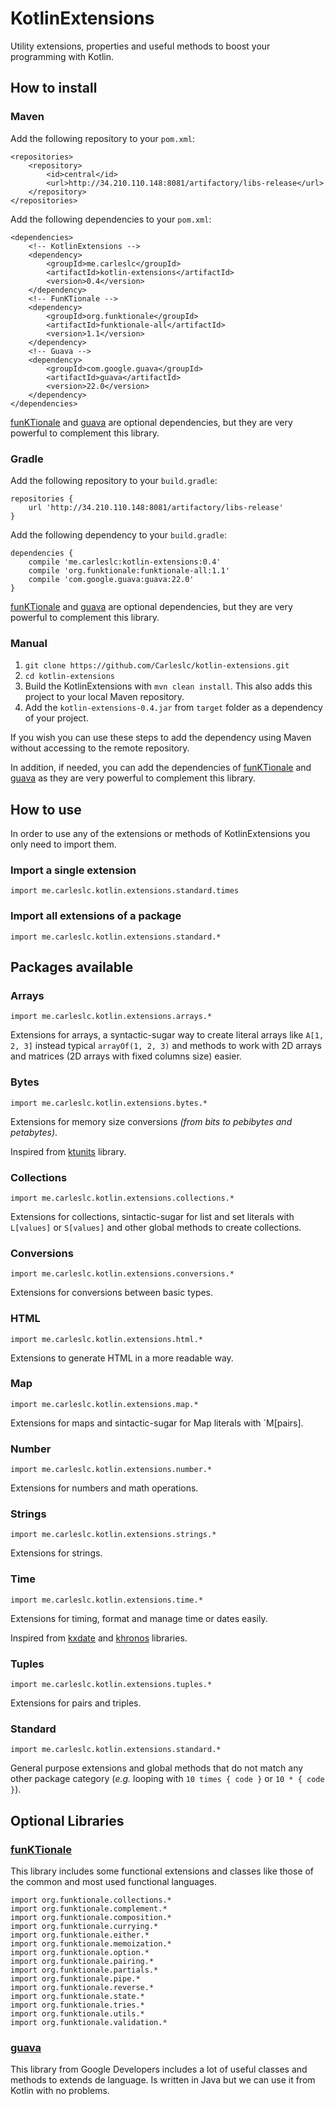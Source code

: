 # KotlinExtensions
Utility extensions, properties and useful methods to boost your programming with Kotlin.

## How to install

### Maven
Add the following repository to your `pom.xml`:
```
<repositories>
    <repository>
        <id>central</id>
        <url>http://34.210.110.148:8081/artifactory/libs-release</url>
    </repository>
</repositories>
```

Add the following dependencies to your `pom.xml`:
```
<dependencies>
    <!-- KotlinExtensions -->
    <dependency>
        <groupId>me.carleslc</groupId>
        <artifactId>kotlin-extensions</artifactId>
        <version>0.4</version>
    </dependency>
    <!-- FunKTionale -->
    <dependency>
        <groupId>org.funktionale</groupId>
        <artifactId>funktionale-all</artifactId>
        <version>1.1</version>
    </dependency>
    <!-- Guava -->
    <dependency>
        <groupId>com.google.guava</groupId>
        <artifactId>guava</artifactId>
        <version>22.0</version>
    </dependency>
</dependencies>
```

[funKTionale](https://github.com/MarioAriasC/funKTionale) and [guava](https://github.com/google/guava) are optional dependencies, but they are very powerful to complement this library.

### Gradle

Add the following repository to your `build.gradle`:

```
repositories {
    url 'http://34.210.110.148:8081/artifactory/libs-release'
}
```

Add the following dependency to your `build.gradle`:
```
dependencies {
    compile 'me.carleslc:kotlin-extensions:0.4'
    compile 'org.funktionale:funktionale-all:1.1'
    compile 'com.google.guava:guava:22.0'
}
```

[funKTionale](https://github.com/MarioAriasC/funKTionale) and [guava](https://github.com/google/guava) are optional dependencies, but they are very powerful to complement this library.

### Manual

1. `git clone https://github.com/Carleslc/kotlin-extensions.git`
2. `cd kotlin-extensions`
3. Build the KotlinExtensions with `mvn clean install`. This also adds this project to your local Maven repository.
4. Add the `kotlin-extensions-0.4.jar` from `target` folder as a dependency of your project.

If you wish you can use these steps to add the dependency using Maven without accessing to the remote repository.

In addition, if needed, you can add the dependencies of [funKTionale](https://github.com/MarioAriasC/funKTionale) and [guava](https://github.com/google/guava) as they are very powerful to complement this library.

## How to use

In order to use any of the extensions or methods of KotlinExtensions you only need to import them.

### Import a single extension
`import me.carleslc.kotlin.extensions.standard.times`

### Import all extensions of a package
`import me.carleslc.kotlin.extensions.standard.*`

## Packages available

### Arrays
`import me.carleslc.kotlin.extensions.arrays.*`

Extensions for arrays, a syntactic-sugar way to create literal arrays like `A[1, 2, 3]` instead typical `arrayOf(1, 2, 3)`
and methods to work with 2D arrays and matrices (2D arrays with fixed columns size) easier.

### Bytes
`import me.carleslc.kotlin.extensions.bytes.*`

Extensions for memory size conversions _(from bits to pebibytes and petabytes)_.

Inspired from [ktunits](https://github.com/sargunster/ktunits) library.

### Collections
`import me.carleslc.kotlin.extensions.collections.*`

Extensions for collections, sintactic-sugar for list and set literals with `L[values]` or `S[values]` and other global methods to create collections.

### Conversions
`import me.carleslc.kotlin.extensions.conversions.*`

Extensions for conversions between basic types.

### HTML
`import me.carleslc.kotlin.extensions.html.*`

Extensions to generate HTML in a more readable way.

### Map
`import me.carleslc.kotlin.extensions.map.*`

Extensions for maps and sintactic-sugar for Map literals with `M[pairs].

### Number
`import me.carleslc.kotlin.extensions.number.*`

Extensions for numbers and math operations.

### Strings
`import me.carleslc.kotlin.extensions.strings.*`

Extensions for strings.

### Time
`import me.carleslc.kotlin.extensions.time.*`

Extensions for timing, format and manage time or dates easily.

Inspired from [kxdate](https://github.com/yole/kxdate) and [khronos](https://github.com/hotchemi/khronos) libraries.

### Tuples
`import me.carleslc.kotlin.extensions.tuples.*`

Extensions for pairs and triples.

### Standard
`import me.carleslc.kotlin.extensions.standard.*`

General purpose extensions and global methods that do not match any other package category (_e.g._ looping with `10 times { code }` or `10 * { code }`).

## Optional Libraries

### [funKTionale](https://github.com/MarioAriasC/funKTionale)

This library includes some functional extensions and classes like those of the common and most used functional languages.

```
import org.funktionale.collections.*
import org.funktionale.complement.*
import org.funktionale.composition.*
import org.funktionale.currying.*
import org.funktionale.either.*
import org.funktionale.memoization.*
import org.funktionale.option.*
import org.funktionale.pairing.*
import org.funktionale.partials.*
import org.funktionale.pipe.*
import org.funktionale.reverse.*
import org.funktionale.state.*
import org.funktionale.tries.*
import org.funktionale.utils.*
import org.funktionale.validation.*
```

### [guava](https://github.com/google/guava)

This library from Google Developers includes a lot of useful classes and methods to extends de language. Is written in Java but we can use it from Kotlin with no problems.
